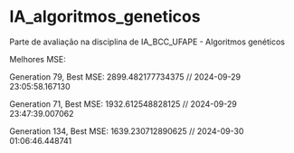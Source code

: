 # IA_algoritmos_geneticos
Parte de avaliação na disciplina de IA_BCC_UFAPE - Algoritmos genéticos

Melhores MSE:

Generation 79, Best MSE: 2899.482177734375
// 2024-09-29 23:05:58.167130

Generation 71, Best MSE: 1932.612548828125
// 2024-09-29 23:47:39.007062

Generation 134, Best MSE: 1639.230712890625
// 2024-09-30 01:06:46.448741